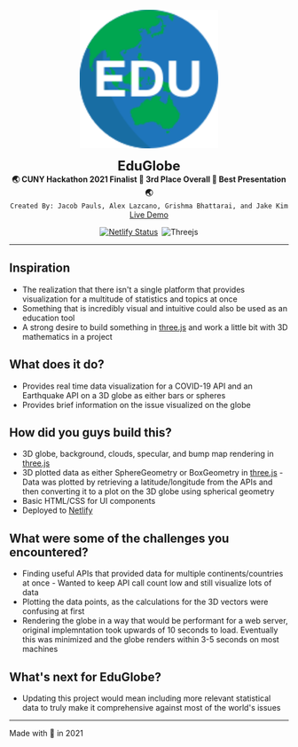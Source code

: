 <p align="center">
  <img src="./dist/assets/eduglobe-logo.svg" alt="EduGlobe" height="250" />
</p>
<p align="center">
  <font size="5"><strong>EduGlobe</strong></font><br/>
  <strong> 🌏 CUNY Hackathon 2021 Finalist 🏅 3rd Place Overall 🏅 Best Presentation 🌏</strong><br/>
  <code>Created By: Jacob Pauls, Alex Lazcano, Grishma Bhattarai, and Jake Kim</code></br>
  <a href="https://www.eduglobe.space/" >Live Demo</a>
</p>
<p align="center">
  <a href="https://app.netlify.com/sites/objective-allen-d1bcd7/deploys" style="margin-right:3px;"><img src="https://api.netlify.com/api/v1/badges/0e81f5d5-73ae-4f7c-9fbf-dca243246a39/deploy-status" alt="Netlify Status" /></a>
  <img alt="Threejs" src="https://img.shields.io/badge/three.js-r124-blue" />
</p>

--- 

## Inspiration
- The realization that there isn't a single platform that provides visualization for a multitude of statistics and topics at once
- Something that is incredibly visual and intuitive could also be used as an education tool
- A strong desire to build something in [three.js](https://threejs.org/) and work a little bit with 3D mathematics in a project

## What does it do?
- Provides real time data visualization for a COVID-19 API and an Earthquake API on a 3D globe as either bars or spheres
- Provides brief information on the issue visualized on the globe

## How did you guys build this?
- 3D globe, background, clouds, specular, and bump map rendering in [three.js](https://threejs.org/)
- 3D plotted data as either SphereGeometry or BoxGeometry in [three.js](https://threejs.org/)
      - Data was plotted by retrieving a latitude/longitude from the APIs and then converting it to a plot on the 3D globe using spherical geometry
- Basic HTML/CSS for UI components
- Deployed to [Netlify](https://www.netlify.com/)

## What were some of the challenges you encountered?
- Finding useful APIs that provided data for multiple continents/countries at once
      - Wanted to keep API call count low and still visualize lots of data
- Plotting the data points, as the calculations for the 3D vectors were confusing at first
- Rendering the globe in a way that would be performant for a web server, original implemntation took upwards of 10 seconds to load. Eventually this was minimized and the globe renders within 3-5 seconds on most machines

## What's next for EduGlobe?
- Updating this project would mean including more relevant statistical data to truly make it comprehensive against most of the world's issues

--- 

Made  with 💛 in 2021 